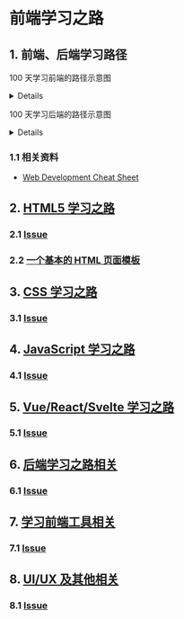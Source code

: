 # 前端学习之路

## 1. 前端、后端学习路径

100 天学习前端的路径示意图
<details>
  <img src="https://raw.githubusercontent.com/apanshi/pics_center/master/tech/front-end.png" width="692" height="485" align=center></img>
</details>

100 天学习后端的路径示意图
<details>
  <img src="https://raw.githubusercontent.com/apanshi/pics_center/master/tech/front-backend.png" width="692" height="582" align=center></img>
</details>

### 1.1 相关资料

- [Web Development Cheat Sheet](https://pro.ctlok.com/blog/2012/04/03/web-app-development-cheat-sheet.html)

## 2. [HTML5 学习之路](/docs/html5.md)

### 2.1 [Issue](https://github.com/roadToFront-end/front-end_base/issues/1)

### 2.2 [一个基本的 HTML 页面模板](/docs/html_template.md)

## 3. [CSS 学习之路](/docs/css.md)

### 3.1 [Issue](https://github.com/roadToFront-end/front-end_base/issues/2)

## 4. [JavaScript 学习之路](/docs/javaScript.md)

### 4.1 [Issue](https://github.com/roadToFront-end/front-end_base/issues/3)

## 5. [Vue/React/Svelte 学习之路](/docs/framework.md)

### 5.1 [Issue](https://github.com/roadToFront-end/front-end_base/issues/4)

## 6. [后端学习之路相关](/docs/front-backend.md)

### 6.1 [Issue](https://github.com/roadToFront-end/front-end_base/issues/5)

## 7. [学习前端工具相关](/docs/tools.md)

### 7.1 [Issue](https://github.com/roadToFront-end/front-end_base/issues/7)

## 8. [UI/UX 及其他相关](/docs/ui.md)

### 8.1 [Issue](https://github.com/roadToFront-end/front-end_base/issues/8)
